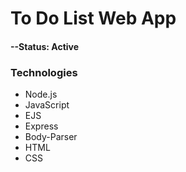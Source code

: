 # To Do List Web App
 
#### --Status: Active

### Technologies
* Node.js
* JavaScript
* EJS
* Express
* Body-Parser
* HTML
* CSS
